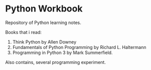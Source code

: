 # Python Workbook
Repository of Python learning notes.

Books that i read: 
1. Think Python by Allen Downey
2. Fundamentals of Python Programming by Richard L. Haltermann
3. Programming in Python 3 by Mark Summerfield.

Also contains, several programming experiment.
